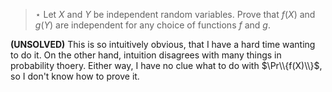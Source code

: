 > $\star$ Let $X$ and $Y$ be independent random variables. Prove that $f(X)$
> and $g(Y)$ are independent for any choice of functions $f$ and $g$.

**(UNSOLVED)** This is so intuitively obvious, that I have a hard time wanting to
do it. On the other hand, intuition disagrees with many things in probability
thoery. Either way, I have no clue what to do with $\Pr\\{f(X)\\}$, so I don't
know how to prove it.
